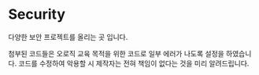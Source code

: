 # Security
다양한 보안 프로젝트를 올리는 곳 입니다.

첨부된 코드들은 오로직 교육 목적을 위한 코드로 일부 에러가 나도록 설정을 하였습니다.
코드를 수정하여 악용할 시 제작자는 전혀 책임이 없다는 것을 미리 알려드립니다. 
